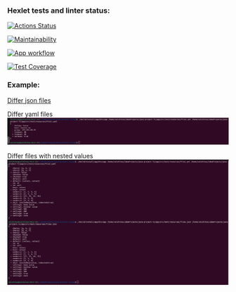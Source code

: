 ### Hexlet tests and linter status:

[![Actions Status](https://github.com/Esthiy/java-project-71/actions/workflows/hexlet-check.yml/badge.svg)](https://github.com/Esthiy/java-project-71/actions)

[![Maintainability](https://api.codeclimate.com/v1/badges/bc953fb0ab378995dab3/maintainability)](https://codeclimate.com/github/Esthiy/java-project-71/maintainability)

[![App workflow](https://github.com/Esthiy/java-project-71/actions/workflows/build-app.yml/badge.svg)](https://github.com/Esthiy/java-project-71/actions/workflows/build-app.yml)

[![Test Coverage](https://api.codeclimate.com/v1/badges/150c3e1f305c159c8e4c/test_coverage)](https://codeclimate.com/github/Esthiy/java-project-71/test_coverage)

### Example:

[Differ json files](https://asciinema.org/a/eFkYhIZ1LxiJAPRXT9hDTibR6)

Differ yaml files ![img.png](img.png)

Differ files with nested values ![img_1.png](img_1.png)